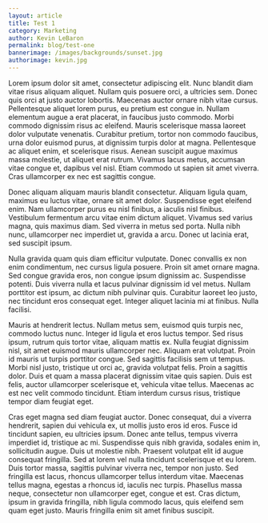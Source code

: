 ```yaml
--- 
layout: article
title: Test 1
category: Marketing
author: Kevin LeBaron
permalink: blog/test-one
bannerimage: /images/backgrounds/sunset.jpg
authorimage: kevin.jpg
---
```

Lorem ipsum dolor sit amet, consectetur adipiscing elit. Nunc blandit diam vitae risus aliquam aliquet. Nullam quis posuere orci, a ultricies sem. Donec quis orci at justo auctor lobortis. Maecenas auctor ornare nibh vitae cursus. Pellentesque aliquet lorem purus, eu pretium est congue in. Nullam elementum augue a erat placerat, in faucibus justo commodo. Morbi commodo dignissim risus ac eleifend. Mauris scelerisque massa laoreet dolor vulputate venenatis. Curabitur pretium, tortor non commodo faucibus, urna dolor euismod purus, at dignissim turpis dolor at magna. Pellentesque ac aliquet enim, et scelerisque risus. Aenean suscipit augue maximus massa molestie, ut aliquet erat rutrum. Vivamus lacus metus, accumsan vitae congue et, dapibus vel nisl. Etiam commodo ut sapien sit amet viverra. Cras ullamcorper ex nec est sagittis congue.

Donec aliquam aliquam mauris blandit consectetur. Aliquam ligula quam, maximus eu luctus vitae, ornare sit amet dolor. Suspendisse eget eleifend enim. Nam ullamcorper purus eu nisl finibus, a iaculis nisl finibus. Vestibulum fermentum arcu vitae enim dictum aliquet. Vivamus sed varius magna, quis maximus diam. Sed viverra in metus sed porta. Nulla nibh nunc, ullamcorper nec imperdiet ut, gravida a arcu. Donec ut lacinia erat, sed suscipit ipsum.

Nulla gravida quam quis diam efficitur vulputate. Donec convallis ex non enim condimentum, nec cursus ligula posuere. Proin sit amet ornare magna. Sed congue gravida eros, non congue ipsum dignissim ac. Suspendisse potenti. Duis viverra nulla et lacus pulvinar dignissim id vel metus. Nullam porttitor est ipsum, ac dictum nibh pulvinar quis. Curabitur laoreet leo justo, nec tincidunt eros consequat eget. Integer aliquet lacinia mi at finibus. Nulla facilisi.

Mauris at hendrerit lectus. Nullam metus sem, euismod quis turpis nec, commodo luctus nunc. Integer id ligula et eros luctus tempor. Sed risus ipsum, rutrum quis tortor vitae, aliquam mattis ex. Nulla feugiat dignissim nisl, sit amet euismod mauris ullamcorper nec. Aliquam erat volutpat. Proin id mauris ut turpis porttitor congue. Sed sagittis facilisis sem ut tempus. Morbi nisl justo, tristique ut orci ac, gravida volutpat felis. Proin a sagittis dolor. Duis et quam a massa placerat dignissim vitae quis sapien. Duis est felis, auctor ullamcorper scelerisque et, vehicula vitae tellus. Maecenas ac est nec velit commodo tincidunt. Etiam interdum cursus risus, tristique tempor diam feugiat eget.

Cras eget magna sed diam feugiat auctor. Donec consequat, dui a viverra hendrerit, sapien dui vehicula ex, ut mollis justo eros id eros. Fusce id tincidunt sapien, eu ultricies ipsum. Donec ante tellus, tempus viverra imperdiet id, tristique ac mi. Suspendisse quis nibh gravida, sodales enim in, sollicitudin augue. Duis ut molestie nibh. Praesent volutpat elit id augue consequat fringilla. Sed at lorem vel nulla tincidunt scelerisque et eu lorem. Duis tortor massa, sagittis pulvinar viverra nec, tempor non justo. Sed fringilla est lacus, rhoncus ullamcorper tellus interdum vitae. Maecenas tellus magna, egestas a rhoncus id, iaculis nec turpis. Phasellus massa neque, consectetur non ullamcorper eget, congue et est. Cras dictum, ipsum in gravida fringilla, nibh ligula commodo lacus, quis eleifend sem quam eget justo. Mauris fringilla enim sit amet finibus suscipit.